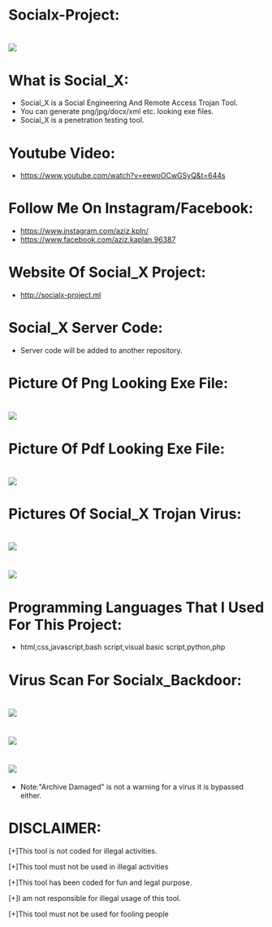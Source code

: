 # Socialx-Project:
# ![](banner/1.png)
# What is Social_X:
* Social_X is a Social Engineering And Remote Access Trojan Tool.
* You can generate png/jpg/docx/xml etc. looking exe files.
* Social_X is a penetration testing tool.
# Youtube Video:
* https://www.youtube.com/watch?v=eewoOCwGSyQ&t=644s
# Follow Me On Instagram/Facebook:
* https://www.instagram.com/aziz.kpln/
* https://www.facebook.com/aziz.kaplan.96387
# Website Of Social_X Project:
* http://socialx-project.ml
# Social_X Server Code:
* Server code will be added to another repository.
# Picture Of Png Looking Exe File:
# ![](banner/4.png)
# Picture Of Pdf Looking Exe File:
# ![](banner/5.png)
# Pictures Of Social_X Trojan Virus:
# ![](banner/2.png)
# ![](banner/3.png)
# Programming Languages That I Used For This Project:
* html,css,javascript,bash script,visual basic script,python,php
# Virus Scan For Socialx_Backdoor:
# ![](banner/files1.png)
# ![](banner/scan1.png)
# ![](banner/scan2.png)
* Note:"Archive Damaged" is not a warning for a virus it is bypassed either.
# DISCLAIMER:
[+]This tool is not coded for illegal activities.

[+]This tool must not be used in illegal activities

[+]This tool has been coded for fun and legal purpose.

[+]I am not responsible for illegal usage of this tool.

[+]This tool must not be used for fooling people

